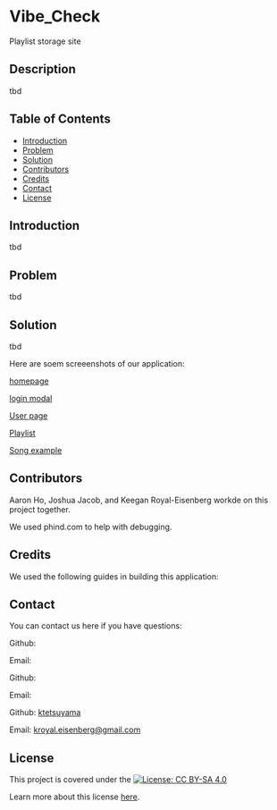 # Vibe_Check

Playlist storage site

## Description

tbd

## Table of Contents

- [Introduction](#introduction)
- [Problem](#problem)
- [Solution](#solution)
- [Contributors](#contributors)
- [Credits](#credits)
- [Contact](#contact)
- [License](#license)

## Introduction

tbd

## Problem

tbd

## Solution

tbd

Here are soem screeenshots of our application:

[homepage]()

[login modal]()

[User page]()

[Playlist]()

[Song example]()

## Contributors

Aaron Ho, Joshua Jacob, and Keegan Royal-Eisenberg workde on this project together.

We used phind.com to help with debugging.

## Credits

We used the following guides in building this application:

[]()
[]()
[]()
[]()

## Contact

You can contact us here if you have questions:

Github: []()

Email: []()

Github: []()

Email: []()

Github: [ktetsuyama](https://github.com/ktetsuyama)

Email: [kroyal.eisenberg@gmail.com](mailto:kroyal.eisenberg@gmail.com)

## License

This project is covered under the [![License: CC BY-SA  4.0](https://licensebuttons.net/l/by-sa/4.0/80x15.png)](https://creativecommons.org/licenses/by-sa/4.0/)

Learn more about this license [here](https://creativecommons.org/licenses/by-sa/4.0/).
